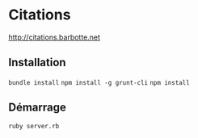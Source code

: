 # Citations

http://citations.barbotte.net

## Installation

`bundle install`
`npm install -g grunt-cli`
`npm install`

## Démarrage

`ruby server.rb`